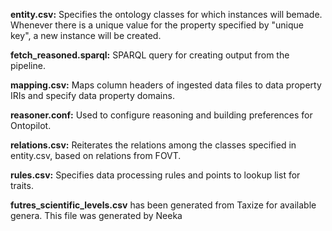 **entity.csv:** Specifies the ontology classes for which instances will bemade. Whenever there is a unique value for the property specified by "unique key", a new instance will be created.

**fetch_reasoned.sparql:** SPARQL query for creating output from the pipeline.

**mapping.csv:** Maps column headers of ingested data files to data property IRIs and specify data property domains.

**reasoner.conf:** Used to configure reasoning and building preferences for Ontopilot.

**relations.csv:** Reiterates the relations among the classes specified in entity.csv, based on relations from FOVT.

**rules.csv:** Specifies data processing rules and points to lookup list for traits.

**futres_scientific_levels.csv** has been generated from Taxize for available genera.  This file was generated by Neeka

